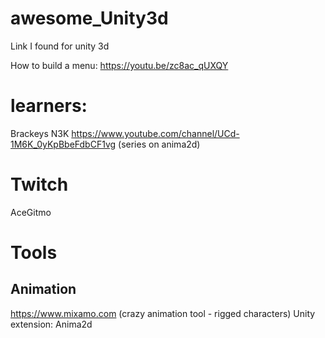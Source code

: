 # awesome_Unity3d
Link I found for unity 3d

How to build a menu:
https://youtu.be/zc8ac_qUXQY


# learners:
Brackeys 
N3K 
https://www.youtube.com/channel/UCd-1M6K_0yKpBbeFdbCF1vg (series on anima2d)

# Twitch
AceGitmo

# Tools

## Animation
https://www.mixamo.com  (crazy animation tool - rigged characters)
Unity extension: Anima2d
